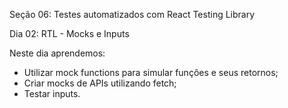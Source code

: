 Seção 06: Testes automatizados com React Testing Library

Dia 02: RTL - Mocks e Inputs

Neste dia aprendemos:
- Utilizar mock functions para simular funções e seus retornos; 
- Criar mocks de APIs utilizando fetch; 
- Testar inputs. 
